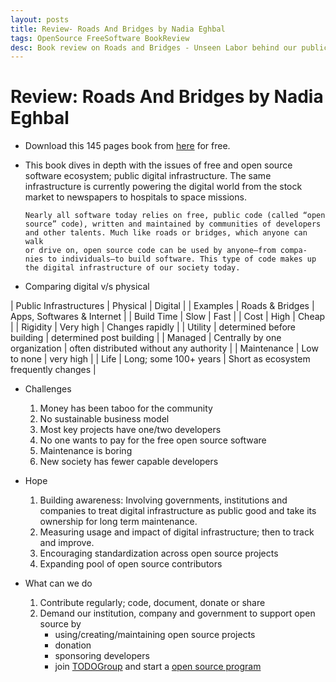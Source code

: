 ```yaml
---
layout: posts
title: Review- Roads And Bridges by Nadia Eghbal
tags: OpenSource FreeSoftware BookReview
desc: Book review on Roads and Bridges - Unseen Labor behind our public digital infrastructure
---
```


# Review: Roads And Bridges by Nadia Eghbal

* Download this 145 pages book from
  [here](https://www.fordfoundation.org/work/learning/research-reports/roads-and-bridges-the-unseen-labor-behind-our-digital-infrastructure/)
  for free.
* This book dives in depth with the issues of free and open source software
  ecosystem; public digital infrastructure. The same infrastructure is currently
  powering the digital world from the stock market to newspapers to hospitals to
  space missions.

  ```
  Nearly all software today relies on free, public code (called “open
  source” code), written and maintained by communities of developers
  and other talents. Much like roads or bridges, which anyone can walk
  or drive on, open source code can be used by anyone—from compa-
  nies to individuals—to build software. This type of code makes up
  the digital infrastructure of our society today.
  ```

* Comparing digital v/s physical

| Public Infrastructures | Physical                      | Digital                                 |
| Examples               | Roads & Bridges               | Apps, Softwares & Internet              |
| Build Time             | Slow                          | Fast                                    |
| Cost                   | High                          | Cheap                                   |
| Rigidity               | Very high                     | Changes rapidly                         |
| Utility                | determined before building    | determined post building                |
| Managed                | Centrally by one organization | often distributed without any authority |
| Maintenance            | Low to none                   | very high                               |
| Life                   | Long; some 100+ years         | Short as ecosystem frequently changes   |

* Challenges
    1. Money has been taboo for the community
    2. No sustainable business model
    3. Most key projects have one/two developers
    4. No one wants to pay for the free open source software
    5. Maintenance is boring
    6. New society has fewer capable developers

* Hope
    1. Building awareness: Involving governments, institutions and companies to
       treat digital infrastructure as public good and take its ownership for
       long term maintenance.
    2. Measuring usage and impact of digital infrastructure; then to track and
       improve.
    3. Encouraging standardization across open source projects
    4. Expanding pool of open source contributors

* What can we do
    1. Contribute regularly; code, document, donate or share
    2. Demand our institution, company and government to support open source by
       - using/creating/maintaining open source projects
       - donation
       - sponsoring developers
       - join [TODOGroup](https://todogroup.org/) and start a [open source
         program](https://todogroup.org/guides/)

